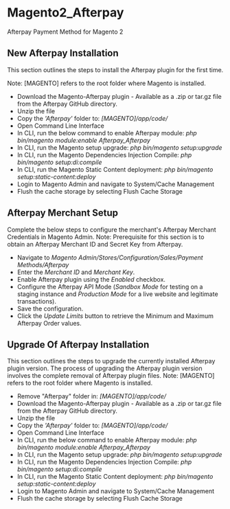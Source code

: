 # Magento2_Afterpay
Afterpay Payment Method for Magento 2

## New Afterpay Installation
This section outlines the steps to install the Afterpay plugin for the first time.

Note: [MAGENTO] refers to the root folder where Magento is installed.

- Download the Magento-Afterpay plugin - Available as a .zip or tar.gz file from the Afterpay GitHub directory. 
- Unzip the file
- Copy the *'Afterpay'* folder to: *[MAGENTO]/app/code/* 
- Open Command Line Interface
- In CLI, run the below command to enable Afterpay module: *php bin/magento module:enable Afterpay_Afterpay*
- In CLI, run the Magento setup upgrade: *php bin/magento setup:upgrade*
- In CLI, run the Magento Dependencies Injection Compile: *php bin/magento setup:di:compile*
- In CLI, run the Magento Static Content deployment: *php bin/magento setup:static-content:deploy*
- Login to Magento Admin and navigate to System/Cache Management
- Flush the cache storage by selecting Flush Cache Storage


## Afterpay Merchant Setup
Complete the below steps to configure the merchant's Afterpay Merchant Credentials in Magento Admin.
Note: Prerequisite for this section is to obtain an Afterpay Merchant ID and Secret Key from Afterpay.

- Navigate to *Magento Admin/Stores/Configuration/Sales/Payment Methods/Afterpay*
- Enter the *Merchant ID* and *Merchant Key*.
- Enable Afterpay plugin using the *Enabled* checkbox.
- Configure the Afterpay API Mode (*Sandbox Mode* for testing on a staging instance and *Production Mode* for a live website and legitimate transactions).
- Save the configuration.
- Click the *Update Limits* button to retrieve the Minimum and Maximum Afterpay Order values.

## Upgrade Of Afterpay Installation
This section outlines the steps to upgrade the currently installed Afterpay plugin version.
The process of upgrading the Afterpay plugin version involves the complete removal of Afterpay plugin files.
Note: [MAGENTO] refers to the root folder where Magento is installed.

- Remove "Afterpay" folder in: *[MAGENTO]/app/code/*
- Download the Magento-Afterpay plugin - Available as a .zip or tar.gz file from the Afterpay GitHub directory.
- Unzip the file 
- Copy the *'Afterpay'* folder to: *[MAGENTO]/app/code/*
- Open Command Line Interface
- In CLI, run the below command to enable Afterpay module: *php bin/magento module:enable Afterpay_Afterpay*
- In CLI, run the Magento setup upgrade: *php bin/magento setup:upgrade*
- In CLI, run the Magento Dependencies Injection Compile: *php bin/magento setup:di:compile*
- In CLI, run the Magento Static Content deployment: *php bin/magento setup:static-content:deploy*
- Login to Magento Admin and navigate to System/Cache Management
- Flush the cache storage by selecting Flush Cache Storage
